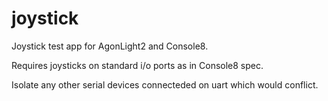 # joystick
Joystick test app for AgonLight2 and Console8.

Requires joysticks on standard i/o ports as in Console8 spec.

Isolate any other serial devices connecteded on uart which would conflict.
